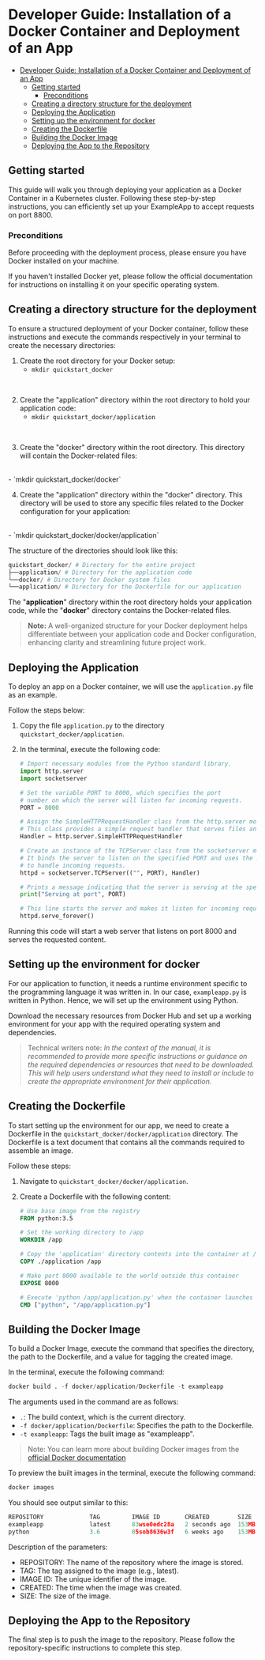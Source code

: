 

# Developer Guide: Installation of a Docker Container and Deployment of an App

- [Developer Guide: Installation of a Docker Container and Deployment of an App](#developer-guide-installation-of-a-docker-container-and-deployment-of-an-app)
  - [Getting started](#getting-started)
    - [Preconditions](#preconditions)
  - [Creating a directory structure for the deployment](#creating-a-directory-structure-for-the-deployment)
  - [Deploying the Application](#deploying-the-application)
  - [Setting up the environment for docker](#setting-up-the-environment-for-docker)
  - [Creating the Dockerfile](#creating-the-dockerfile)
  - [Building the Docker Image](#building-the-docker-image)
  - [Deploying the App to the Repository](#deploying-the-app-to-the-repository)



## Getting started

This guide will walk you through deploying your application as a Docker Container in a Kubernetes cluster. Following these step-by-step instructions, you can efficiently set up your ExampleApp to accept requests on port 8800.

### Preconditions

Before proceeding with the deployment process, please ensure you have Docker installed on your machine.

If you haven't installed Docker yet, please follow the official documentation for instructions on installing it on your specific operating system.

## Creating a directory structure for the deployment

To ensure a structured deployment of your Docker container, follow these instructions and execute the commands respectively in your terminal to create the necessary directories:

1. Create the root directory for your Docker setup:
   <br>
   - `mkdir quickstart_docker`
<br>

2. Create the "application" directory within the root directory to hold your application code:
   <br>
   - `mkdir quickstart_docker/application`
<br>

3. Create the "docker" directory within the root directory. This directory will contain the Docker-related files:
<br>
   -  `mkdir quickstart_docker/docker`
<br>
   

4. Create the "application" directory within the "docker" directory. This directory will be used to store any specific files related to the Docker configuration for your application:
 <br>
   -  `mkdir quickstart_docker/docker/application`

<br>


The structure of the directories should look like this:

```python
quickstart_docker/ # Directory for the entire project
├──application/ # Directory for the application code
└──docker/ # Directory for Docker system files
└──application/ # Directory for the Dockerfile for our application
```

The "**application**" directory within the root directory holds your application code, while the "**docker**" directory contains the Docker-related files.

> **Note:** A well-organized structure for your Docker deployment helps differentiate between your application code and Docker configuration, enhancing clarity and streamlining future project work.

## Deploying the Application

To deploy an app on a Docker container, we will use the `application.py` file as an example.

Follow the steps below:

1. Copy the file `application.py` to the directory `quickstart_docker/application`.

2. In the terminal, execute the following code:

   ```python
   # Import necessary modules from the Python standard library.
   import http.server
   import socketserver

   # Set the variable PORT to 8000, which specifies the port 
   # number on which the server will listen for incoming requests.
   PORT = 8000

   # Assign the SimpleHTTPRequestHandler class from the http.server module to the variable Handler. 
   # This class provides a simple request handler that serves files and directory listings.
   Handler = http.server.SimpleHTTPRequestHandler

   # Create an instance of the TCPServer class from the socketserver module. 
   # It binds the server to listen on the specified PORT and uses the Handler class 
   # to handle incoming requests.
   httpd = socketserver.TCPServer(("", PORT), Handler)

   # Prints a message indicating that the server is serving at the specified port.
   print("Serving at port", PORT)

   # This line starts the server and makes it listen for incoming requests indefinitely.
   httpd.serve_forever()
   ```

Running this code will start a web server that listens on port 8000 and serves the requested content.


## Setting up the environment for docker

For our application to function, it needs a runtime environment specific to the programming language it was written in. In our case, `exampleapp.py` is written in Python. Hence, we will set up the environment using Python.

Download the necessary resources from Docker Hub and set up a working environment for your app with the required operating system and dependencies.

>Technical writers note: _In the context of the manual, it is recommended to provide more specific instructions or guidance on the required dependencies or resources that need to be downloaded. This will help users understand what they need to install or include to create the appropriate environment for their application._


## Creating the Dockerfile

To start setting up the environment for our app, we need to create a Dockerfile in the `quickstart_docker/docker/application` directory. The Dockerfile is a text document that contains all the commands required to assemble an image.

Follow these steps:

1. Navigate to `quickstart_docker/docker/application`.
2. Create a Dockerfile with the following content:

   ```dockerfile
   # Use base image from the registry
   FROM python:3.5

   # Set the working directory to /app
   WORKDIR /app

   # Copy the 'application' directory contents into the container at /app
   COPY ./application /app

   # Make port 8000 available to the world outside this container
   EXPOSE 8000

   # Execute 'python /app/application.py' when the container launches
   CMD ["python", "/app/application.py"]
   ```

## Building the Docker Image

To build a Docker Image, execute the command that specifies the directory, the path to the Dockerfile, and a value for tagging the created image.

In the terminal, execute the following command:

```python
docker build . -f docker/application/Dockerfile -t exampleapp
```

The arguments used in the command are as follows:

- `.`: The build context, which is the current directory.
- `-f docker/application/Dockerfile`: Specifies the path to the Dockerfile.
- `-t exampleapp`: Tags the built image as "exampleapp".

>Note: You can learn more about building Docker images from the [official Docker documentation](https://docs.docker.com/engine/reference/builder/)

To preview the built images in the terminal, execute the following command:

```python
docker images
```

You should see output similar to this:

```python
REPOSITORY             TAG         IMAGE ID       CREATED        SIZE
exampleapp             latest      83wse0edc28a   2 seconds ago  153MB
python                 3.6         05sob8636w3f   6 weeks ago    153MB
```

Description of the parameters:

- REPOSITORY: The name of the repository where the image is stored.
- TAG: The tag assigned to the image (e.g., latest).
- IMAGE ID: The unique identifier of the image.
- CREATED: The time when the image was created.
- SIZE: The size of the image.

## Deploying the App to the Repository

The final step is to push the image to the repository. Please follow the repository-specific instructions to complete this step.